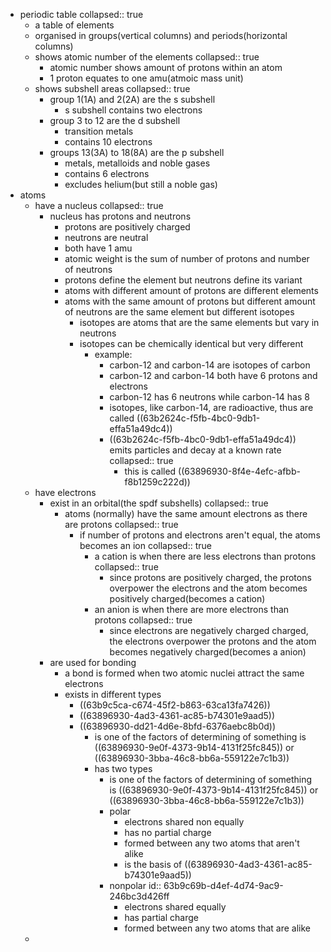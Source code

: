 - periodic table
  collapsed:: true
	- a table of elements
	- organised in groups(vertical columns) and periods(horizontal columns)
	- shows atomic number of the elements
	  collapsed:: true
		- atomic number shows amount of protons within an atom
		- 1 proton equates to one amu(atmoic mass unit)
	- shows subshell areas
	  collapsed:: true
		- group 1(1A) and 2(2A) are the s subshell
			- s subshell contains two electrons
		- group 3 to 12 are the d subshell
			- transition metals
			- contains 10 electrons
		- groups 13(3A) to 18(8A) are the p subshell
			- metals, metalloids and noble gases
			- contains 6 electrons
			- excludes helium(but still a noble gas)
- atoms
	- have a nucleus
	  collapsed:: true
		- nucleus has protons and neutrons
			- protons are positively charged
			- neutrons are neutral
			- both have 1 amu
			- atomic weight is the sum of number of protons and number of neutrons
			- protons define the element but neutrons define its variant
			- atoms with different amount of protons are different elements
			- atoms with the same amount of protons but different amount of neutrons are the same element but different isotopes
				- isotopes are atoms that are the same elements but vary in neutrons
				- isotopes can be chemically identical but very different
					- example:
						- carbon-12 and carbon-14 are isotopes of carbon
						- carbon-12 and carbon-14 both have 6 protons and electrons
						- carbon-12 has 6 neutrons while carbon-14 has 8
						- isotopes, like carbon-14, are radioactive, thus are called ((63b2624c-f5fb-4bc0-9db1-effa51a49dc4))
						- ((63b2624c-f5fb-4bc0-9db1-effa51a49dc4)) emits particles and decay at a known rate
						  collapsed:: true
							- this is called ((63896930-8f4e-4efc-afbb-f8b1259c222d))
	- have electrons
		- exist in an orbital(the spdf subshells)
		  collapsed:: true
			- atoms (normally) have the same amount electrons as there are protons
			  collapsed:: true
				- if number of protons and electrons aren't equal, the atoms becomes an ion
				  collapsed:: true
					- a cation is when there are less electrons than protons
					  collapsed:: true
						- since protons are positively charged, the protons overpower the electrons and the atom becomes positively charged(becomes a cation)
					- an anion is when there are more electrons than protons
					  collapsed:: true
						- since electrons are negatively charged charged, the electrons overpower the protons and the atom becomes negatively charged(becomes a anion)
		- are used for bonding
			- a bond is formed when two atomic nuclei attract the same electrons
			- exists in different types
				- ((63b9c5ca-c674-45f2-b863-63ca13fa7426))
				- ((63896930-4ad3-4361-ac85-b74301e9aad5))
				- ((63896930-dd21-4d6e-8bfd-6376aebc8b0d))
					- is one of the factors of determining of something is ((63896930-9e0f-4373-9b14-4131f25fc845)) or ((63896930-3bba-46c8-bb6a-559122e7c1b3))
					- has two types
						- is one of the factors of determining of something is ((63896930-9e0f-4373-9b14-4131f25fc845)) or ((63896930-3bba-46c8-bb6a-559122e7c1b3))
						- polar
							- electrons shared non equally
							- has no partial charge
							- formed between any two atoms that aren't alike
							- is the basis of ((63896930-4ad3-4361-ac85-b74301e9aad5))
						- nonpolar
						  id:: 63b9c69b-d4ef-4d74-9ac9-246bc3d426ff
							- electrons shared equally
							- has partial charge
							- formed between any two atoms that are alike
	-
